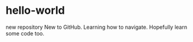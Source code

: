 # hello-world
new repository
New to GitHub. Learning how to navigate. Hopefully learn some code too.
